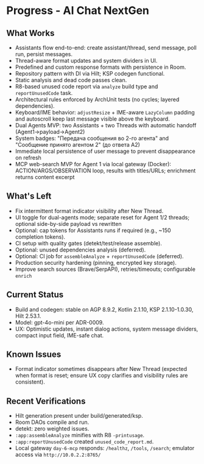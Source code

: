 # Progress - AI Chat NextGen

## What Works
- Assistants flow end-to-end: create assistant/thread, send message, poll run, persist messages.
- Thread-aware format updates and system dividers in UI.
- Predefined and custom response formats with persistence in Room.
- Repository pattern with DI via Hilt; KSP codegen functional.
- Static analysis and dead code passes clean.
- R8-based unused code report via `analyze` build type and `reportUnusedCode` task.
- Architectural rules enforced by ArchUnit tests (no cycles; layered dependencies).
 - Keyboard/IME behavior: `adjustResize` + IME-aware `LazyColumn` padding and autoscroll keep last message visible above the keyboard.
 - Dual Agents MVP: two Assistants + two Threads with automatic handoff (Agent1→payload→Agent2)
 - System badges: "Передача сообщения во 2-го агента" and "Сообщение принято агентом 2" (до ответа А2)
 - Immediate local persistence of user message to prevent disappearance on refresh
 - MCP web-search MVP for Agent 1 via local gateway (Docker): ACTION/ARGS/OBSERVATION loop, results with titles/URLs; enrichment returns content excerpt

## What's Left
- Fix intermittent format indicator visibility after New Thread.
 - UI toggle for dual-agents mode; separate reset for Agent 1/2 threads; optional side-by-side payload vs rewritten
- Optional: cap tokens for Assistants runs if required (e.g., ~150 completion tokens).
- CI setup with quality gates (detekt/test/release assemble).
- Optional: unused dependencies analysis (deferred).
- Optional: CI job for `assembleAnalyze` + `reportUnusedCode` (deferred).
- Production security hardening (pinning, encrypted key storage).
 - Improve search sources (Brave/SerpAPI), retries/timeouts; configurable `enrich`

## Current Status
- Build and codegen: stable on AGP 8.9.2, Kotlin 2.1.10, KSP 2.1.10-1.0.30, Hilt 2.53.1.
- Model: gpt-4o-mini per ADR-0009.
- UX: Optimistic updates, instant dialog actions, system message dividers, compact input field, IME-safe chat.

## Known Issues
- Format indicator sometimes disappears after New Thread (expected when format is reset; ensure UX copy clarifies and visibility rules are consistent).

## Recent Verifications
- Hilt generation present under build/generated/ksp.
- Room DAOs compile and run.
- detekt: zero weighted issues.
- `:app:assembleAnalyze` minifies with R8 `-printusage`.
- `:app:reportUnusedCode` created `unused_code_report.md`.
 - Local gateway `day-6-mcp` responds: `/healthz`, `/tools`, `/search`; emulator access via `http://10.0.2.2:8765/`


